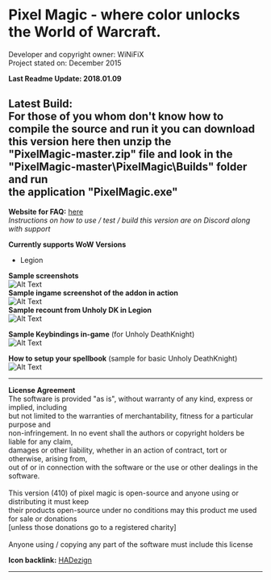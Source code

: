 # Pixel Magic - where color unlocks the World of Warcraft.

Developer and copyright owner: WiNiFiX<br>
Project stated on: December 2015<br>

**Last Readme Update: 2018.01.09**

**Latest Build:**<br>
For those of you whom don't know how to compile the source and run it you can download this version here then unzip the<br> 
"PixelMagic-master.zip" file and look in the "PixelMagic-master\PixelMagic\Builds" folder and run<br> 
the application "PixelMagic.exe"<br>
---

**Website for FAQ:** [here](http://www.ownedcore.com/forums/world-of-warcraft/world-of-warcraft-bots-programs/wow-bots-questions-requests/542750-pixel-based-bot.html)<br>
*Instructions on how to use / test / build this version are on Discord along with support*

**Currently supports WoW Versions**
- Legion

**Sample screenshots**<br>
![Alt Text](http://i.imgur.com/oLkqrRF.png)
<br>
**Sample ingame screenshot of the addon in action**
<br>
![Alt Text](http://i.imgur.com/4Afi2pp.jpg)
<br>
**Sample recount from Unholy DK in Legion**
<br>
![Alt Text](http://i.imgur.com/xicfSBl.jpg)

**Sample Keybindings in-game** (for Unholy DeathKnight)<br>
![Alt Text](http://i.imgur.com/3Szujlv.jpg)

**How to setup your spellbook** (sample for basic Unholy DeathKnight)<br>
![Alt Text](http://i.imgur.com/T281wlY.png)

---

**License Agreement**<br>
The software is provided "as is", without warranty of any kind, express or implied, including<br>
but not limited to the warranties of merchantability, fitness for a particular purpose and<br>
non-infringement. In no event shall the authors or copyright holders be liable for any claim,<br>
damages or other liability, whether in an action of contract, tort or otherwise, arising from,<br>
out of or in connection with the software or the use or other dealings in the software.<br>
<br>
This version (410) of pixel magic is open-source and anyone using or distributing it must keep<br>
their products open-source under no conditions may this product me used for sale or donations<br>
[unless those donations go to a registered charity]<br>
<br>
Anyone using / copying any part of the software must include this license<br>

**Icon backlink:** [HADezign](http://hadezign.com)

---